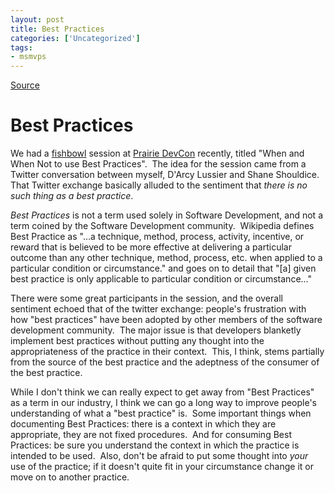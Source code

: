 ```yaml
---
layout: post
title: Best Practices
categories: ['Uncategorized']
tags:
- msmvps
---
```

[Source](http://blogs.msmvps.com/peterritchie/2010/06/14/best-practices/ "Permalink to Best Practices")

# Best Practices

We had a [fishbowl][1] session at [Prairie DevCon][2] recently, titled "When and When Not to use Best Practices".  The idea for the session came from a Twitter conversation between myself, D'Arcy Lussier and Shane Shouldice.  That Twitter exchange basically alluded to the sentiment that _there is no such thing as a _best_ practice_. 

_Best Practices_ is not a term used solely in Software Development, and not a term coined by the Software Development community.  Wikipedia defines Best Practice as "…a technique, method, process, activity, incentive, or reward that is believed to be more effective at delivering a particular outcome than any other technique, method, process, etc. when applied to a particular condition or circumstance." and goes on to detail that "[a] given best practice is only applicable to particular condition or circumstance…"

There were some great participants in the session, and the overall sentiment echoed that of the twitter exchange: people's frustration with how "best practices" have been adopted by other members of the software development community.  The major issue is that developers blanketly implement best practices without putting any thought into the appropriateness of the practice in their context.  This, I think, stems partially from the source of the best practice and the adeptness of the consumer of the best practice.

While I don't think we can really expect to get away from "Best Practices" as a term in our industry, I think we can go a long way to improve people's understanding of what a "best practice" is.  Some important things when documenting Best Practices: there is a context in which they are appropriate, they are not fixed procedures.  And for consuming Best Practices: be sure you understand the context in which the practice is intended to be used.  Also, don't be afraid to put some thought into _your_ use of the practice; if it doesn't quite fit in your circumstance change it or move on to another practice.

[1]: http://en.wikipedia.org/wiki/Fishbowl_%28conversation%29
[2]: http://www.prairiedevcon.com

